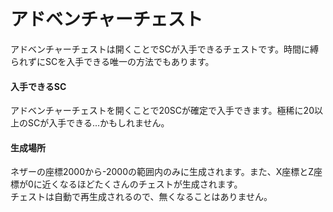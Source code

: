 # アドベンチャーチェスト
アドベンチャーチェストは開くことでSCが入手できるチェストです。時間に縛られずにSCを入手できる唯一の方法でもあります。

#### 入手できるSC  

アドベンチャーチェストを開くことで20SCが確定で入手できます。極稀に20以上のSCが入手できる...かもしれません。

#### 生成場所  

ネザーの座標2000から-2000の範囲内のみに生成されます。また、X座標とZ座標が0に近くなるほどたくさんのチェストが生成されます。  
チェストは自動で再生成されるので、無くなることはありません。
